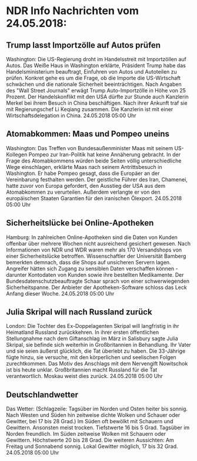 # NDR Info Nachrichten vom 24.05.2018:


## Trump lasst Importzölle auf Autos prüfen
Washington: Die US-Regierung droht im Handelsstreit mit Importzöllen auf Autos. Das Weiße Haus in Washington erklärte, Präsident Trump habe das Handelsministerium beauftragt, Einfuhren von Autos und Autoteilen zu prüfen. Konkret gehe es um die Frage, ob die Importe die US-Wirtschaft schwächen und die nationale Sicherheit beeinträchtigen. Nach Angaben des "Wall Street Journals" erwägt Trump Auto-Importzölle in Höhe von 25 Prozent. Der Handelskonflikt mit den USA dürfte zur Stunde auch Kanzlerin Merkel bei ihrem Besuch in China beschäftigen. Nach ihrer Ankunft traf sie mit Regierungschef Li Keqiang zusammen. Die Kanzlerin ist mit einer Wirtschaftsdelegation in China. 24.05.2018 05:00 Uhr 

## Atomabkommen: Maas und Pompeo uneins
Washington: Das Treffen von Bundesaußenminister Maas mit seinem US-Kollegen Pompeo zur Iran-Politik hat keine Annäherung gebracht. In der Frage des Atomabkommens würden beide Seiten völlig unterschiedliche Wege einschlagen, erklärte Maas nach seinem Antrittsbesuch in Washington. Er habe Pompeo gesagt, dass die Europäer an der Vereinbarung festhalten werden. Der geistliche Führer des Iran, Chamenei, hatte zuvor von Europa gefordert, den Ausstieg der USA aus dem Atomabkommen zu verurteilen. Außerdem verlangte er von den europäischen Staaten Garantien für den iranischen Ölexport. 24.05.2018 05:00 Uhr 

## Sicherheitslücke bei Online-Apotheken
Hamburg: In zahlreichen Online-Apotheken sind die Daten von Kunden offenbar über mehrere Wochen nicht ausreichend gesichert gewesen. Nach Informationen von NDR und WDR waren mehr als 170 Versandshops von einer Sicherheitslücke betroffen. Wissenschaftler der Universität Bamberg bemerkten demnach, dass die Shops auf unsicheren Servern lagen. Angreifer hätten sich Zugang zu sensiblen Daten verschaffen können - darunter Kontodaten von Kunden sowie ihre bestellten Medikamente. Der Bundesdatenschutzbeauftragte Schaar sprach von einer schwerwiegenden Sicherheitspanne. Der Anbieter der Apotheken-Software schloss das Leck Anfang dieser Woche. 24.05.2018 05:00 Uhr 

## Julia Skripal will nach Russland zurück
London: Die Tochter des Ex-Doppelagenten Skripal will langfristig in ihr Heimatland Russland zurückkehren. In ihrer ersten öffentlichen Stellungnahme nach dem Giftanschlag im März in Salisbury sagte Julia Skripal, sie befinde sich weiterhin in Großbritannien in Behandlung. Ihr Vater und sie seien äußerst glücklich, die Tat überlebt zu haben. Die 33-Jährige fügte hinzu, sie versuche, mit den körperlichen und seelischen Folgen zurechtkommen. Das Motiv des Anschlags mit dem Nervengift Nowitschok ist bis heute unklar. Großbritannien macht Russland für die Tat verantwortlich. Moskau weist dies zurück. 24.05.2018 05:00 Uhr 

## Deutschlandwetter
Das Wetter:
(Schlagzeile: Tagsüber im Norden und Osten heiter bis sonnig. Nach Westen und Süden hin zeitweise dichte Wolken und Schauer oder Gewitter, bei 17 bis 28 Grad.) Im Süden oft bewölkt mit Schauern und Gewittern. Ansonsten meist trocken. Tiefstwerte 16 bis 5 Grad. Tagsüber im Norden freundlich. Im Süden zeitweise Wolken mit Schauern oder Gewittern. Höchstwerte 20 bis 28 Grad. Die weiteren Aussichten: Am Freitag und Sonnabend sonnig. Lokal Gewitter möglich, 17 bis 32 Grad. 24.05.2018 05:00 Uhr 
